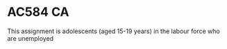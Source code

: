 # AC584 CA
This assignment is adolescents (aged 15-19 years) in the labour force who are unemployed
